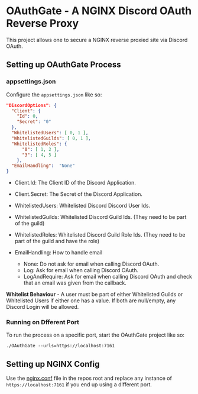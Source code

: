 # OAuthGate - A NGINX Discord OAuth Reverse Proxy

This project allows one to secure a NGINX reverse proxied site via Discord OAuth.

## Setting up OAuthGate Process

### appsettings.json
Configure the `appsettings.json` like so:
```json
"DiscordOptions": {
  "Client": {
    "Id": 0,
    "Secret": "0"
  },
  "WhitelistedUsers": [ 0, 1 ],
  "WhitelistedGuilds": [ 0, 1 ],
  "WhitelistedRoles": {
      "0": [ 1, 2 ],
      "3": [ 4, 5 ]
    },
  "EmailHandling":  "None"
}
```
- Client.Id: The Client ID of the Discord Application.

- Client.Secret: The Secret of the Discord Application.

- WhitelistedUsers: Whitelisted Discord Discord User Ids.

- WhitelistedGuilds: Whitelisted Discord Guild Ids. (They need to be part of the guild)

- WhitelistedRoles: Whitelisted Discord Guild Role Ids. (They need to be part of the guild and have the role)

- EmailHandling: How to handle email
  - None: Do not ask for email when calling Discord OAuth.
  - Log: Ask for email when calling Discord OAuth.
  - LogAndRequire: Ask for email when calling Discord OAuth and check that an email was given from the callback.

**Whitelist Behaviour** - A user must be part of either Whitelisted Guilds or Whitelisted Users if either one has a value. If both are null/empty, any Discord Login will be allowed.

### Running on Dfferent Port
To run the process on a specific port, start the OAuthGate project like so:
```
./OAuthGate --urls=https://localhost:7161
```

## Setting up NGINX Config

Use the [nginx.conf](https://github.com/DubyaDude/nginx-discord-oauth-reverse-proxy/blob/master/nginx.conf) file in the repos root and replace any instance of `https://localhost:7161` if you end up using a different port.
